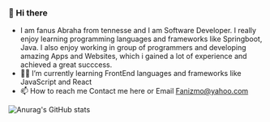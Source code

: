 ### 👋 Hi there
- I am fanus Abraha from tennesse and I am Software Developer. I really enjoy learning programming languages and frameworks like Springboot, Java. I also enjoy working in group of programmers and developing amazing Apps and Websites, which i gained a lot of experience and achieved a great succcess.  
- 👀🌱 I’m currently learning FrontEnd languages and frameworks like JavaScript and React
- 📫 How to reach me Contact me here or Email Fanizmo@yahoo.com

![Anurag's GitHub stats](https://github-readme-stats.vercel.app/api?username=fanusabraha&theme=merko&show_icons=true)
<!---
fanusabraha/fanusabraha is a ✨ special ✨ repository because its `README.md` (this file) appears on your GitHub profile.
You can click the Preview link to take a look at your changes.
--->
